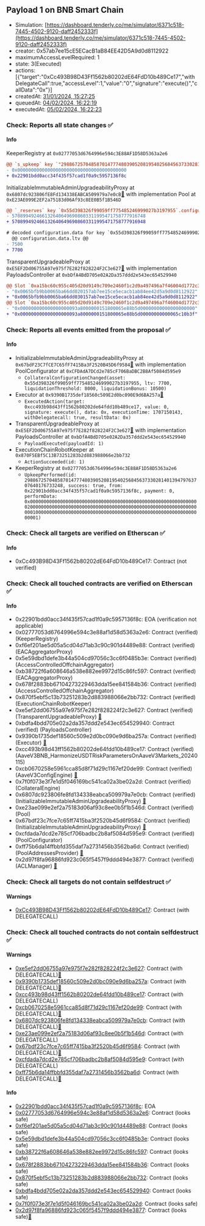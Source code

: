 ## Payload 1 on BNB Smart Chain

- Simulation: [https://dashboard.tenderly.co/me/simulator/6371c518-7445-4502-9120-daff2452333f](https://dashboard.tenderly.co/me/simulator/6371c518-7445-4502-9120-daff2452333f)
- creator: 0x57ab7ee15cE5ECacB1aB84EE42D5A9d0d8112922
- maximumAccessLevelRequired: 1
- state: 3(Executed)
- actions: [{"target":"0xCc493B98D43Ff1562b80202dE64FdD10b489Ce17","withDelegateCall":true,"accessLevel":1,"value":"0","signature":"execute()","callData":"0x"}]
- createdAt: [31/01/2024, 15:27:25](https://bscscan.com/tx/0xa7b31dc40c4653f3eb76e11db5e035a61d8fea44309ef2fa968d1e1453eadeab)
- queuedAt: [04/02/2024, 16:22:19](https://bscscan.com/tx/0x0208e7a1e3cf993ef4fad3d8420c4fdda8ccac53fbfaf9ffdd8fa39b6248b479)
- executedAt: [05/02/2024, 16:22:23](https://bscscan.com/tx/0xce65caa9eababd3628daf8e226b84d98981999741d83a92146f245706370d5db)

### Check: Reports all state changes :white_check_mark:

#### Info


KeeperRegistry at `0x02777053d6764996e594c3E88AF1D58D5363a2e6`
```diff
@@ `s_upkeep` key `"29886725704858701477748039052081954025684563733028140139479763707640176733248"`.lastKeeper @@
- 0x0000000000000000000000000000000000000000
+ 0x22901bdd0acc34f435f57cad1f0a9c5957136f8c

```

InitializableImmutableAdminUpgradeabilityProxy at `0x6807dc923806fE8Fd134338EABCA509979a7e0cB`[:ghost:](https://github.com/bgd-labs/aave-address-book "AaveV3BNB.POOL") with implementation Pool at `0xE23AE099E2EF2a75183d06Af93c8EE0B5f1B546D`
```diff
@@ `_reserves` key `0x55d398326f99059ff775485246999027b3197955`.configuration.data @@
- 5708994924661326406496908603311995471758777916748
+ 5708994924661326406496908603311995471758777916948

# decoded configuration.data for key `0x55d398326f99059ff775485246999027b3197955` (symbol: USDT)
  @@ configuration.data.ltv @@
- 7500
+ 7700

```

TransparentUpgradeableProxy at `0xE5EF2Dd06755A97e975f7E282f828224F2C3e627`[:ghost:](https://github.com/bgd-labs/aave-address-book "GovernanceV3BNB.PAYLOADS_CONTROLLER") with implementation PayloadsController at `0xbDfA4BdD705e02A2Da357ddd2e543ec654529940`
```diff
@@ Slot `0xa15bc60c955c405d20d9149c709e2460f1c2d9a497496a7f46004d1772c3054c` @@
- "0x0065bfb9bb0065ba66dd020157ab7ee15ce5ecacb1ab84ee42d5a9d0d8112922"
+ "0x0065bfb9bb0065ba66dd030157ab7ee15ce5ecacb1ab84ee42d5a9d0d8112922"
@@ Slot `0xa15bc60c955c405d20d9149c709e2460f1c2d9a497496a7f46004d1772c3054d` @@
- "0x000000000000000000093a8000000151800065e88b5d00000000000000000000"
+ "0x000000000000000000093a8000000151800065e88b5d00000000000065c10b3f"
```


### Check: Reports all events emitted from the proposal :white_check_mark:

#### Info

- InitializableImmutableAdminUpgradeabilityProxy at `0x67bdF23C7fCE7C65fF7415Ba3F2520B45D6f9584`[:ghost:](https://github.com/bgd-labs/aave-address-book "AaveV3BNB.POOL_CONFIGURATOR") with implementation PoolConfigurator at `0xCFDAdA7DCd2e785cF706BaDBC2B8Af5084d595e9`
  - `CollateralConfigurationChanged(asset: 0x55d398326f99059ff775485246999027b3197955, ltv: 7700, liquidationThreshold: 8000, liquidationBonus: 10500)`
- Executor at `0x9390B1735def18560c509E2d0bc090E9d6BA257a`[:ghost:](https://github.com/bgd-labs/aave-address-book "AaveV3BNB.ACL_ADMIN, GovernanceV3BNB.EXECUTOR_LVL_1")
  - `ExecutedAction(target: 0xcc493b98d43ff1562b80202de64fdd10b489ce17, value: 0, signature: execute(), data: 0x, executionTime: 1707150143, withDelegatecall: true, resultData: 0x)`
- TransparentUpgradeableProxy at `0xE5EF2Dd06755A97e975f7E282f828224F2C3e627`[:ghost:](https://github.com/bgd-labs/aave-address-book "GovernanceV3BNB.PAYLOADS_CONTROLLER") with implementation PayloadsController at `0xbDfA4BdD705e02A2Da357ddd2e543ec654529940`
  - `PayloadExecuted(payloadId: 1)`
- ExecutionChainRobotKeeper at `0x870F5EBf5C13B73251283b2d883988066e2bb732`
  - `ActionSucceeded(id: 1)`
- KeeperRegistry at `0x02777053d6764996e594c3E88AF1D58D5363a2e6`
  - `UpkeepPerformed(id: 29886725704858701477748039052081954025684563733028140139479763707640176733248, success: true, from: 0x22901bdd0acc34f435f57cad1f0a9c5957136f8c, payment: 0, performData: 0x000000000000000000000000000000000000000000000000000000000000002000000000000000000000000000000000000000000000000000000000000000010000000000000000000000000000000000000000000000000000000000000001)`

### Check: Check all targets are verified on Etherscan :white_check_mark:

#### Info

- 0xCc493B98D43Ff1562b80202dE64FdD10b489Ce17: Contract (not verified) 

### Check: Check all touched contracts are verified on Etherscan :white_check_mark:

#### Info

- 0x22901bdd0acc34f435f57cad1f0a9c5957136f8c: EOA (verification not applicable)
- 0x02777053d6764996e594c3e88af1d58d5363a2e6: Contract (verified) (KeeperRegistry) 
- 0xf6ef201ae5d05a5cd04d71ab3c90c901d4489e88: Contract (verified) (EACAggregatorProxy) 
- 0x5e59dbd1defe3b44a504cd97056c3cc6f0485b3e: Contract (verified) (AccessControlledOffchainAggregator) 
- 0xb38722f6a608646a538e882ee9972d15c86fc597: Contract (verified) (EACAggregatorProxy) 
- 0x678f2883bb67104273229463dda15ee841584b36: Contract (verified) (AccessControlledOffchainAggregator) 
- 0x870f5ebf5c13b73251283b2d883988066e2bb732: Contract (verified) (ExecutionChainRobotKeeper) 
- 0xe5ef2dd06755a97e975f7e282f828224f2c3e627: Contract (verified) (TransparentUpgradeableProxy) [:ghost:](https://github.com/bgd-labs/aave-address-book "GovernanceV3BNB.PAYLOADS_CONTROLLER")
- 0xbdfa4bdd705e02a2da357ddd2e543ec654529940: Contract (verified) (PayloadsController) 
- 0x9390b1735def18560c509e2d0bc090e9d6ba257a: Contract (verified) (Executor) [:ghost:](https://github.com/bgd-labs/aave-address-book "AaveV3BNB.ACL_ADMIN, GovernanceV3BNB.EXECUTOR_LVL_1")
- 0xcc493b98d43ff1562b80202de64fdd10b489ce17: Contract (verified) (AaveV3BNB_HarmonizeUSDTRiskParametersOnAaveV3Markets_20240115) 
- 0xcb0670258e5961cca85d8f71d29c1167ef20de99: Contract (verified) (AaveV3ConfigEngine) [:ghost:](https://github.com/bgd-labs/aave-address-book "AaveV3BNB.CONFIG_ENGINE")
- 0x7f0f073e3f7e1d5f046169bc541ca02a3be02a2d: Contract (verified) (CollateralEngine) 
- 0x6807dc923806fe8fd134338eabca509979a7e0cb: Contract (verified) (InitializableImmutableAdminUpgradeabilityProxy) [:ghost:](https://github.com/bgd-labs/aave-address-book "AaveV3BNB.POOL")
- 0xe23ae099e2ef2a75183d06af93c8ee0b5f1b546d: Contract (verified) (Pool) 
- 0x67bdf23c7fce7c65ff7415ba3f2520b45d6f9584: Contract (verified) (InitializableImmutableAdminUpgradeabilityProxy) [:ghost:](https://github.com/bgd-labs/aave-address-book "AaveV3BNB.POOL_CONFIGURATOR")
- 0xcfdada7dcd2e785cf706badbc2b8af5084d595e9: Contract (verified) (PoolConfigurator) 
- 0xff75b6da14ffbbfd355daf7a2731456b3562ba6d: Contract (verified) (PoolAddressesProvider) [:ghost:](https://github.com/bgd-labs/aave-address-book "AaveV3BNB.POOL_ADDRESSES_PROVIDER")
- 0x2d97f8fa96886fd923c065f5457f9ddd494e3877: Contract (verified) (ACLManager) [:ghost:](https://github.com/bgd-labs/aave-address-book "AaveV3BNB.ACL_MANAGER")

### Check: Check all targets do not contain selfdestruct :white_check_mark:

#### Warnings

- [0xCc493B98D43Ff1562b80202dE64FdD10b489Ce17](https://bscscan.com/address/0xCc493B98D43Ff1562b80202dE64FdD10b489Ce17): Contract (with DELEGATECALL)

### Check: Check all touched contracts do not contain selfdestruct :white_check_mark:

#### Warnings

- [0xe5ef2dd06755a97e975f7e282f828224f2c3e627](https://bscscan.com/address/0xe5ef2dd06755a97e975f7e282f828224f2c3e627): Contract (with DELEGATECALL)[:ghost:](https://github.com/bgd-labs/aave-address-book "GovernanceV3BNB.PAYLOADS_CONTROLLER")
- [0x9390b1735def18560c509e2d0bc090e9d6ba257a](https://bscscan.com/address/0x9390b1735def18560c509e2d0bc090e9d6ba257a): Contract (with DELEGATECALL)[:ghost:](https://github.com/bgd-labs/aave-address-book "AaveV3BNB.ACL_ADMIN, GovernanceV3BNB.EXECUTOR_LVL_1")
- [0xcc493b98d43ff1562b80202de64fdd10b489ce17](https://bscscan.com/address/0xcc493b98d43ff1562b80202de64fdd10b489ce17): Contract (with DELEGATECALL)
- [0xcb0670258e5961cca85d8f71d29c1167ef20de99](https://bscscan.com/address/0xcb0670258e5961cca85d8f71d29c1167ef20de99): Contract (with DELEGATECALL)[:ghost:](https://github.com/bgd-labs/aave-address-book "AaveV3BNB.CONFIG_ENGINE")
- [0x6807dc923806fe8fd134338eabca509979a7e0cb](https://bscscan.com/address/0x6807dc923806fe8fd134338eabca509979a7e0cb): Contract (with DELEGATECALL)[:ghost:](https://github.com/bgd-labs/aave-address-book "AaveV3BNB.POOL")
- [0xe23ae099e2ef2a75183d06af93c8ee0b5f1b546d](https://bscscan.com/address/0xe23ae099e2ef2a75183d06af93c8ee0b5f1b546d): Contract (with DELEGATECALL)
- [0x67bdf23c7fce7c65ff7415ba3f2520b45d6f9584](https://bscscan.com/address/0x67bdf23c7fce7c65ff7415ba3f2520b45d6f9584): Contract (with DELEGATECALL)[:ghost:](https://github.com/bgd-labs/aave-address-book "AaveV3BNB.POOL_CONFIGURATOR")
- [0xcfdada7dcd2e785cf706badbc2b8af5084d595e9](https://bscscan.com/address/0xcfdada7dcd2e785cf706badbc2b8af5084d595e9): Contract (with DELEGATECALL)
- [0xff75b6da14ffbbfd355daf7a2731456b3562ba6d](https://bscscan.com/address/0xff75b6da14ffbbfd355daf7a2731456b3562ba6d): Contract (with DELEGATECALL)[:ghost:](https://github.com/bgd-labs/aave-address-book "AaveV3BNB.POOL_ADDRESSES_PROVIDER")

#### Info

- [0x22901bdd0acc34f435f57cad1f0a9c5957136f8c](https://bscscan.com/address/0x22901bdd0acc34f435f57cad1f0a9c5957136f8c): EOA
- [0x02777053d6764996e594c3e88af1d58d5363a2e6](https://bscscan.com/address/0x02777053d6764996e594c3e88af1d58d5363a2e6): Contract (looks safe)
- [0xf6ef201ae5d05a5cd04d71ab3c90c901d4489e88](https://bscscan.com/address/0xf6ef201ae5d05a5cd04d71ab3c90c901d4489e88): Contract (looks safe)
- [0x5e59dbd1defe3b44a504cd97056c3cc6f0485b3e](https://bscscan.com/address/0x5e59dbd1defe3b44a504cd97056c3cc6f0485b3e): Contract (looks safe)
- [0xb38722f6a608646a538e882ee9972d15c86fc597](https://bscscan.com/address/0xb38722f6a608646a538e882ee9972d15c86fc597): Contract (looks safe)
- [0x678f2883bb67104273229463dda15ee841584b36](https://bscscan.com/address/0x678f2883bb67104273229463dda15ee841584b36): Contract (looks safe)
- [0x870f5ebf5c13b73251283b2d883988066e2bb732](https://bscscan.com/address/0x870f5ebf5c13b73251283b2d883988066e2bb732): Contract (looks safe)
- [0xbdfa4bdd705e02a2da357ddd2e543ec654529940](https://bscscan.com/address/0xbdfa4bdd705e02a2da357ddd2e543ec654529940): Contract (looks safe)
- [0x7f0f073e3f7e1d5f046169bc541ca02a3be02a2d](https://bscscan.com/address/0x7f0f073e3f7e1d5f046169bc541ca02a3be02a2d): Contract (looks safe)
- [0x2d97f8fa96886fd923c065f5457f9ddd494e3877](https://bscscan.com/address/0x2d97f8fa96886fd923c065f5457f9ddd494e3877): Contract (looks safe)[:ghost:](https://github.com/bgd-labs/aave-address-book "AaveV3BNB.ACL_MANAGER")

